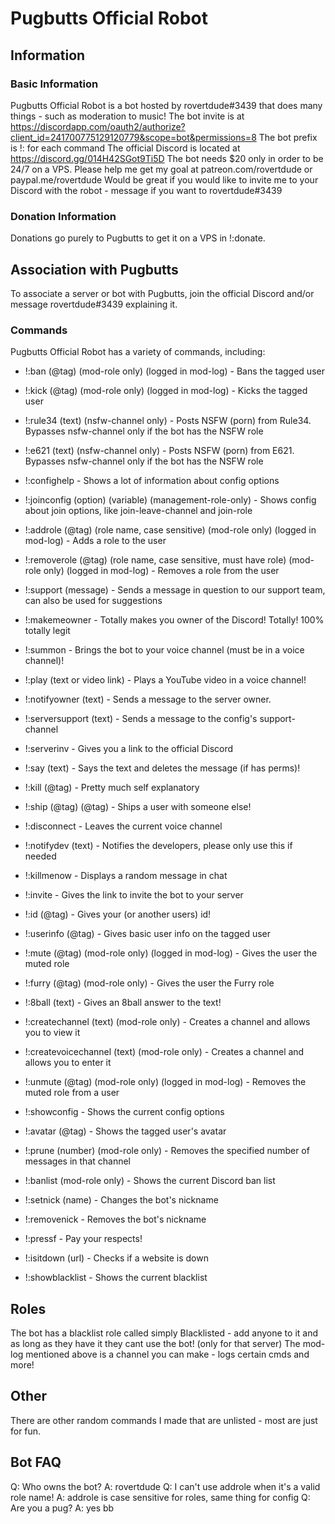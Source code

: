 # Pugbutts Official Robot
## Information

### Basic Information
Pugbutts Official Robot is a bot hosted by rovertdude#3439 that does many things - such as moderation to music!
The bot invite is at https://discordapp.com/oauth2/authorize?client_id=241700775129120779&scope=bot&permissions=8
The bot prefix is !: for each command
The official Discord is located at https://discord.gg/014H42SGot9Ti5D
The bot needs $20 only in order to be 24/7 on a VPS. Please help me get my goal at patreon.com/rovertdude or paypal.me/rovertdude
Would be great if you would like to invite me to your Discord with the robot - message if you want to rovertdude#3439

### Donation Information
Donations go purely to Pugbutts to get it on a VPS in !:donate.

## Association with Pugbutts
To associate a server or bot with Pugbutts, join the official Discord and/or message rovertdude#3439 explaining it.

### Commands
Pugbutts Official Robot has a variety of commands, including:

* !:ban (@tag) (mod-role only) (logged in mod-log) - Bans the tagged user

* !:kick (@tag) (mod-role only) (logged in mod-log) - Kicks the tagged user

- !:rule34 (text) (nsfw-channel only) - Posts NSFW (porn) from Rule34. Bypasses nsfw-channel only if the bot has the NSFW role

- !:e621 (text) (nsfw-channel only) - Posts NSFW (porn) from E621. Bypasses nsfw-channel only if the bot has the NSFW role

- !:confighelp - Shows a lot of information about config options

* !:joinconfig (option) (variable) (management-role-only) - Shows config about join options, like join-leave-channel and join-role

* !:addrole (@tag) (role name, case sensitive) (mod-role only) (logged in mod-log) - Adds a role to the user

* !:removerole (@tag) (role name, case sensitive, must have role) (mod-role only) (logged in mod-log) - Removes a role from the user

- !:support (message) - Sends a message in question to our support team, can also be used for suggestions

- !:makemeowner - Totally makes you owner of the Discord! Totally! 100% totally legit

- !:summon - Brings the bot to your voice channel (must be in a voice channel)!

- !:play (text or video link) - Plays a YouTube video in a voice channel!

- !:notifyowner (text) - Sends a message to the server owner.

- !:serversupport (text) - Sends a message to the config's support-channel

- !:serverinv - Gives you a link to the official Discord

- !:say (text) - Says the text and deletes the message (if has perms)!

- !:kill (@tag) - Pretty much self explanatory

- !:ship (@tag) (@tag) - Ships a user with someone else!

- !:disconnect - Leaves the current voice channel

- !:notifydev (text) - Notifies the developers, please only use this if needed

- !:killmenow - Displays a random message in chat

- !:invite - Gives the link to invite the bot to your server

- !:id (@tag) - Gives your (or another users) id!

- !:userinfo (@tag) - Gives basic user info on the tagged user

* !:mute (@tag) (mod-role only) (logged in mod-log) - Gives the user the muted role

* !:furry (@tag) (mod-role only) - Gives the user the Furry role

- !:8ball (text) - Gives an 8ball answer to the text!

* !:createchannel (text) (mod-role only) - Creates a channel and allows you to view it

* !:createvoicechannel (text) (mod-role only) - Creates a channel and allows you to enter it

* !:unmute (@tag) (mod-role only) (logged in mod-log) - Removes the muted role from a user

- !:showconfig - Shows the current config options

- !:avatar (@tag) - Shows the tagged user's avatar

* !:prune (number) (mod-role only) - Removes the specified number of messages in that channel

* !:banlist (mod-role only) - Shows the current Discord ban list

- !:setnick (name) - Changes the bot's nickname

- !:removenick - Removes the bot's nickname

- !:pressf - Pay your respects!

- !:isitdown (url) - Checks if a website is down

- !:showblacklist - Shows the current blacklist


## Roles
The bot has a blacklist role called simply Blacklisted - add anyone to it and as long as they have it they cant use the bot! (only for that server)
The mod-log mentioned above is a channel you can make - logs certain cmds and more!

## Other
There are other random commands I made that are unlisted - most are just for fun.

## Bot FAQ
Q: Who owns the bot?
A: rovertdude
Q: I can't use addrole when it's a valid role name!
A: addrole is case sensitive for roles, same thing for config
Q: Are you a pug?
A: yes bb
